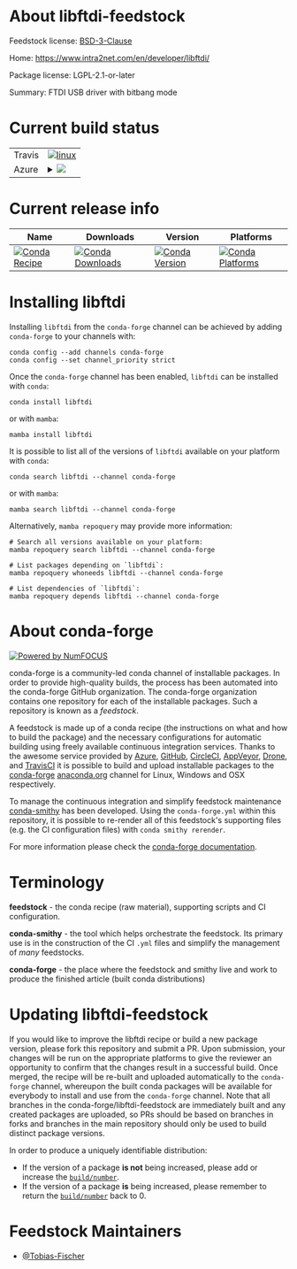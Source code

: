 About libftdi-feedstock
=======================

Feedstock license: [BSD-3-Clause](https://github.com/conda-forge/libftdi-feedstock/blob/main/LICENSE.txt)

Home: https://www.intra2net.com/en/developer/libftdi/

Package license: LGPL-2.1-or-later

Summary: FTDI USB driver with bitbang mode

Current build status
====================


<table><tr>
    <td>Travis</td>
    <td>
      <a href="https://app.travis-ci.com/conda-forge/libftdi-feedstock">
        <img alt="linux" src="https://img.shields.io/travis/com/conda-forge/libftdi-feedstock/main.svg?label=Linux">
      </a>
    </td>
  </tr>
    
  <tr>
    <td>Azure</td>
    <td>
      <details>
        <summary>
          <a href="https://dev.azure.com/conda-forge/feedstock-builds/_build/latest?definitionId=12495&branchName=main">
            <img src="https://dev.azure.com/conda-forge/feedstock-builds/_apis/build/status/libftdi-feedstock?branchName=main">
          </a>
        </summary>
        <table>
          <thead><tr><th>Variant</th><th>Status</th></tr></thead>
          <tbody><tr>
              <td>linux_64</td>
              <td>
                <a href="https://dev.azure.com/conda-forge/feedstock-builds/_build/latest?definitionId=12495&branchName=main">
                  <img src="https://dev.azure.com/conda-forge/feedstock-builds/_apis/build/status/libftdi-feedstock?branchName=main&jobName=linux&configuration=linux%20linux_64_" alt="variant">
                </a>
              </td>
            </tr><tr>
              <td>linux_aarch64</td>
              <td>
                <a href="https://dev.azure.com/conda-forge/feedstock-builds/_build/latest?definitionId=12495&branchName=main">
                  <img src="https://dev.azure.com/conda-forge/feedstock-builds/_apis/build/status/libftdi-feedstock?branchName=main&jobName=linux&configuration=linux%20linux_aarch64_" alt="variant">
                </a>
              </td>
            </tr><tr>
              <td>linux_ppc64le</td>
              <td>
                <a href="https://dev.azure.com/conda-forge/feedstock-builds/_build/latest?definitionId=12495&branchName=main">
                  <img src="https://dev.azure.com/conda-forge/feedstock-builds/_apis/build/status/libftdi-feedstock?branchName=main&jobName=linux&configuration=linux%20linux_ppc64le_" alt="variant">
                </a>
              </td>
            </tr><tr>
              <td>osx_64</td>
              <td>
                <a href="https://dev.azure.com/conda-forge/feedstock-builds/_build/latest?definitionId=12495&branchName=main">
                  <img src="https://dev.azure.com/conda-forge/feedstock-builds/_apis/build/status/libftdi-feedstock?branchName=main&jobName=osx&configuration=osx%20osx_64_" alt="variant">
                </a>
              </td>
            </tr><tr>
              <td>win_64</td>
              <td>
                <a href="https://dev.azure.com/conda-forge/feedstock-builds/_build/latest?definitionId=12495&branchName=main">
                  <img src="https://dev.azure.com/conda-forge/feedstock-builds/_apis/build/status/libftdi-feedstock?branchName=main&jobName=win&configuration=win%20win_64_" alt="variant">
                </a>
              </td>
            </tr>
          </tbody>
        </table>
      </details>
    </td>
  </tr>
</table>

Current release info
====================

| Name | Downloads | Version | Platforms |
| --- | --- | --- | --- |
| [![Conda Recipe](https://img.shields.io/badge/recipe-libftdi-green.svg)](https://anaconda.org/conda-forge/libftdi) | [![Conda Downloads](https://img.shields.io/conda/dn/conda-forge/libftdi.svg)](https://anaconda.org/conda-forge/libftdi) | [![Conda Version](https://img.shields.io/conda/vn/conda-forge/libftdi.svg)](https://anaconda.org/conda-forge/libftdi) | [![Conda Platforms](https://img.shields.io/conda/pn/conda-forge/libftdi.svg)](https://anaconda.org/conda-forge/libftdi) |

Installing libftdi
==================

Installing `libftdi` from the `conda-forge` channel can be achieved by adding `conda-forge` to your channels with:

```
conda config --add channels conda-forge
conda config --set channel_priority strict
```

Once the `conda-forge` channel has been enabled, `libftdi` can be installed with `conda`:

```
conda install libftdi
```

or with `mamba`:

```
mamba install libftdi
```

It is possible to list all of the versions of `libftdi` available on your platform with `conda`:

```
conda search libftdi --channel conda-forge
```

or with `mamba`:

```
mamba search libftdi --channel conda-forge
```

Alternatively, `mamba repoquery` may provide more information:

```
# Search all versions available on your platform:
mamba repoquery search libftdi --channel conda-forge

# List packages depending on `libftdi`:
mamba repoquery whoneeds libftdi --channel conda-forge

# List dependencies of `libftdi`:
mamba repoquery depends libftdi --channel conda-forge
```


About conda-forge
=================

[![Powered by
NumFOCUS](https://img.shields.io/badge/powered%20by-NumFOCUS-orange.svg?style=flat&colorA=E1523D&colorB=007D8A)](https://numfocus.org)

conda-forge is a community-led conda channel of installable packages.
In order to provide high-quality builds, the process has been automated into the
conda-forge GitHub organization. The conda-forge organization contains one repository
for each of the installable packages. Such a repository is known as a *feedstock*.

A feedstock is made up of a conda recipe (the instructions on what and how to build
the package) and the necessary configurations for automatic building using freely
available continuous integration services. Thanks to the awesome service provided by
[Azure](https://azure.microsoft.com/en-us/services/devops/), [GitHub](https://github.com/),
[CircleCI](https://circleci.com/), [AppVeyor](https://www.appveyor.com/),
[Drone](https://cloud.drone.io/welcome), and [TravisCI](https://travis-ci.com/)
it is possible to build and upload installable packages to the
[conda-forge](https://anaconda.org/conda-forge) [anaconda.org](https://anaconda.org/)
channel for Linux, Windows and OSX respectively.

To manage the continuous integration and simplify feedstock maintenance
[conda-smithy](https://github.com/conda-forge/conda-smithy) has been developed.
Using the ``conda-forge.yml`` within this repository, it is possible to re-render all of
this feedstock's supporting files (e.g. the CI configuration files) with ``conda smithy rerender``.

For more information please check the [conda-forge documentation](https://conda-forge.org/docs/).

Terminology
===========

**feedstock** - the conda recipe (raw material), supporting scripts and CI configuration.

**conda-smithy** - the tool which helps orchestrate the feedstock.
                   Its primary use is in the construction of the CI ``.yml`` files
                   and simplify the management of *many* feedstocks.

**conda-forge** - the place where the feedstock and smithy live and work to
                  produce the finished article (built conda distributions)


Updating libftdi-feedstock
==========================

If you would like to improve the libftdi recipe or build a new
package version, please fork this repository and submit a PR. Upon submission,
your changes will be run on the appropriate platforms to give the reviewer an
opportunity to confirm that the changes result in a successful build. Once
merged, the recipe will be re-built and uploaded automatically to the
`conda-forge` channel, whereupon the built conda packages will be available for
everybody to install and use from the `conda-forge` channel.
Note that all branches in the conda-forge/libftdi-feedstock are
immediately built and any created packages are uploaded, so PRs should be based
on branches in forks and branches in the main repository should only be used to
build distinct package versions.

In order to produce a uniquely identifiable distribution:
 * If the version of a package **is not** being increased, please add or increase
   the [``build/number``](https://docs.conda.io/projects/conda-build/en/latest/resources/define-metadata.html#build-number-and-string).
 * If the version of a package **is** being increased, please remember to return
   the [``build/number``](https://docs.conda.io/projects/conda-build/en/latest/resources/define-metadata.html#build-number-and-string)
   back to 0.

Feedstock Maintainers
=====================

* [@Tobias-Fischer](https://github.com/Tobias-Fischer/)

